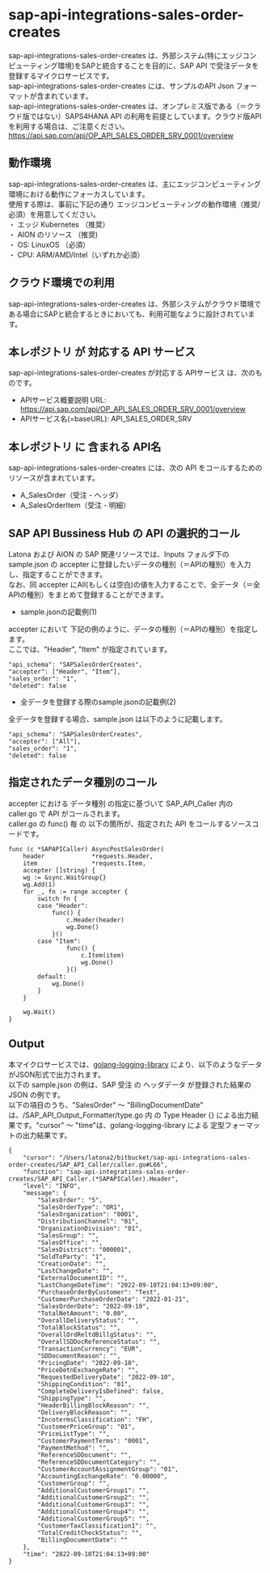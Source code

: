 # sap-api-integrations-sales-order-creates  
sap-api-integrations-sales-order-creates は、外部システム(特にエッジコンピューティング環境)をSAPと統合することを目的に、SAP API で受注データを登録するマイクロサービスです。  
sap-api-integrations-sales-order-creates には、サンプルのAPI Json フォーマットが含まれています。  
sap-api-integrations-sales-order-creates は、オンプレミス版である（＝クラウド版ではない）SAPS4HANA API の利用を前提としています。クラウド版APIを利用する場合は、ご注意ください。  
https://api.sap.com/api/OP_API_SALES_ORDER_SRV_0001/overview  

## 動作環境  
sap-api-integrations-sales-order-creates は、主にエッジコンピューティング環境における動作にフォーカスしています。  
使用する際は、事前に下記の通り エッジコンピューティングの動作環境（推奨/必須）を用意してください。  
・ エッジ Kubernetes （推奨）   
・ AION のリソース （推奨)   
・ OS: LinuxOS （必須）   
・ CPU: ARM/AMD/Intel（いずれか必須）  

## クラウド環境での利用
sap-api-integrations-sales-order-creates は、外部システムがクラウド環境である場合にSAPと統合するときにおいても、利用可能なように設計されています。

## 本レポジトリ が 対応する API サービス
sap-api-integrations-sales-order-creates が対応する APIサービス は、次のものです。

* APIサービス概要説明 URL: https://api.sap.com/api/OP_API_SALES_ORDER_SRV_0001/overview  
* APIサービス名(=baseURL): API_SALES_ORDER_SRV

## 本レポジトリ に 含まれる API名
sap-api-integrations-sales-order-creates には、次の API をコールするためのリソースが含まれています。  

* A_SalesOrder（受注 - ヘッダ）
* A_SalesOrderItem（受注 - 明細）

## SAP API Bussiness Hub の API の選択的コール

Latona および AION の SAP 関連リソースでは、Inputs フォルダ下の sample.json の accepter に登録したいデータの種別（＝APIの種別）を入力し、指定することができます。  
なお、同 accepter にAll(もしくは空白)の値を入力することで、全データ（＝全APIの種別）をまとめて登録することができます。  

* sample.jsonの記載例(1)  

accepter において 下記の例のように、データの種別（＝APIの種別）を指定します。  
ここでは、"Header", "Item" が指定されています。

```
"api_schema": "SAPSalesOrderCreates",
"accepter": ["Header", "Item"],
"sales_order": "1",
"deleted": false
```
  
* 全データを登録する際のsample.jsonの記載例(2)  

全データを登録する場合、sample.json は以下のように記載します。  

```
"api_schema": "SAPSalesOrderCreates",
"accepter": ["All"],
"sales_order": "1",
"deleted": false
```

## 指定されたデータ種別のコール

accepter における データ種別 の指定に基づいて SAP_API_Caller 内の caller.go で API がコールされます。  
caller.go の func() 毎 の 以下の箇所が、指定された API をコールするソースコードです。  

```
func (c *SAPAPICaller) AsyncPostSalesOrder(
	header             *requests.Header,
	item               *requests.Item,
	accepter []string) {
	wg := &sync.WaitGroup{}
	wg.Add(1)
	for _, fn := range accepter {
		switch fn {
		case "Header":
			func() {
				c.Header(header)
				wg.Done()
			}()
		case "Item":
				func() {
					c.Item(item)
					wg.Done()
				}()
		default:
			wg.Done()
		}
	}

	wg.Wait()
}
```

## Output  
本マイクロサービスでは、[golang-logging-library](https://github.com/latonaio/golang-logging-library) により、以下のようなデータがJSON形式で出力されます。  
以下の sample.json の例は、SAP 受注 の ヘッダデータ が登録された結果の JSON の例です。  
以下の項目のうち、"SalesOrder" ～ "BillingDocumentDate" は、/SAP_API_Output_Formatter/type.go 内 の Type Header {} による出力結果です。"cursor" ～ "time"は、golang-logging-library による 定型フォーマットの出力結果です。  

```
{
	"cursor": "/Users/latona2/bitbucket/sap-api-integrations-sales-order-creates/SAP_API_Caller/caller.go#L66",
	"function": "sap-api-integrations-sales-order-creates/SAP_API_Caller.(*SAPAPICaller).Header",
	"level": "INFO",
	"message": {
		"SalesOrder": "5",
		"SalesOrderType": "OR1",
		"SalesOrganization": "0001",
		"DistributionChannel": "01",
		"OrganizationDivision": "01",
		"SalesGroup": "",
		"SalesOffice": "",
		"SalesDistrict": "000001",
		"SoldToParty": "1",
		"CreationDate": "",
		"LastChangeDate": "",
		"ExternalDocumentID": "",
		"LastChangeDateTime": "2022-09-10T21:04:13+09:00",
		"PurchaseOrderByCustomer": "Test",
		"CustomerPurchaseOrderDate": "2022-01-21",
		"SalesOrderDate": "2022-09-10",
		"TotalNetAmount": "0.00",
		"OverallDeliveryStatus": "",
		"TotalBlockStatus": "",
		"OverallOrdReltdBillgStatus": "",
		"OverallSDDocReferenceStatus": "",
		"TransactionCurrency": "EUR",
		"SDDocumentReason": "",
		"PricingDate": "2022-09-10",
		"PriceDetnExchangeRate": "",
		"RequestedDeliveryDate": "2022-09-10",
		"ShippingCondition": "01",
		"CompleteDeliveryIsDefined": false,
		"ShippingType": "",
		"HeaderBillingBlockReason": "",
		"DeliveryBlockReason": "",
		"IncotermsClassification": "FH",
		"CustomerPriceGroup": "01",
		"PriceListType": "",
		"CustomerPaymentTerms": "0001",
		"PaymentMethod": "",
		"ReferenceSDDocument": "",
		"ReferenceSDDocumentCategory": "",
		"CustomerAccountAssignmentGroup": "01",
		"AccountingExchangeRate": "0.00000",
		"CustomerGroup": "",
		"AdditionalCustomerGroup1": "",
		"AdditionalCustomerGroup2": "",
		"AdditionalCustomerGroup3": "",
		"AdditionalCustomerGroup4": "",
		"AdditionalCustomerGroup5": "",
		"CustomerTaxClassification1": "",
		"TotalCreditCheckStatus": "",
		"BillingDocumentDate": ""
	},
	"time": "2022-09-10T21:04:13+09:00"
}

```
